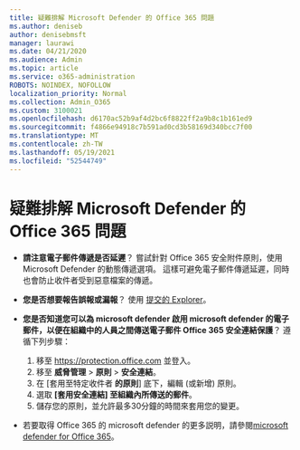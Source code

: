 ```yaml
---
title: 疑難排解 Microsoft Defender 的 Office 365 問題
ms.author: deniseb
author: denisebmsft
manager: laurawi
ms.date: 04/21/2020
ms.audience: Admin
ms.topic: article
ms.service: o365-administration
ROBOTS: NOINDEX, NOFOLLOW
localization_priority: Normal
ms.collection: Admin_O365
ms.custom: 3100021
ms.openlocfilehash: d6170ac52b9af4d2bc6f8822ff2a9b8c1b161ed9
ms.sourcegitcommit: f4866e94918c7b591ad0cd3b58169d340bcc7f00
ms.translationtype: MT
ms.contentlocale: zh-TW
ms.lasthandoff: 05/19/2021
ms.locfileid: "52544749"
---
```

# <a name="troubleshoot-issues-with-microsoft-defender-for-office-365"></a>疑難排解 Microsoft Defender 的 Office 365 問題

- **請注意電子郵件傳遞是否延遲**？ 嘗試針對 Office 365 安全附件原則，使用 Microsoft Defender 的動態傳遞選項。 這樣可避免電子郵件傳遞延遲，同時也會防止收件者受到惡意檔案的傳遞。
- **您是否想要報告誤報或漏報**？ 使用 [提交的 Explorer](https://protection.office.com/reportsubmission)。
- **您是否知道您可以為 microsoft defender 啟用 microsoft defender 的電子郵件，以便在組織中的人員之間傳送電子郵件 Office 365 安全連結保護**？ 遵循下列步驟：
    1. 移至 https://protection.office.com 並登入。
    2. 移至 **威脅管理**  >  **原則**  >  **安全連結**。
    3. 在 [套用至特定收件者 **的原則**] 底下，編輯 (或新增) 原則。
    4. 選取 **[套用安全連結] 至組織內所傳送的郵件**。
    5. 儲存您的原則，並允許最多30分鐘的時間來套用您的變更。

- 若要取得 Office 365 的 microsoft defender 的更多説明，請參閱[microsoft defender for Office 365](/microsoft-365/security/office-365-security/office-365-atp)。